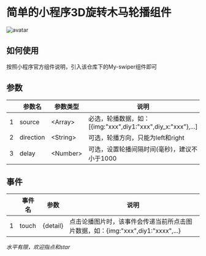 # 简单的小程序3D旋转木马轮播组件

![avatar](http://my-swiper.kuaiyunds.com/my-swiper/gif.gif)

## 如何使用
按照小程序官方组件说明，引入该仓库下的My-swiper组件即可

## 参数
||参数名|参数类型|说明|
|-|-|-|-|
|1|source|\<Array\> |必选，轮播数据，如：[{img:"xxx",diy1:"xxx",diy_x:"xxx"},...]|
|2|direction|\<String\>|可选，轮播方向，只能为left和right|
|3|delay|\<Number\>|可选，设置轮播间隔时间(毫秒)，建议不小于1000|

## 事件
||事件名|参数|说明|
|-|-|-|-|
|1|touch|{detail}|点击论播图片时，该事件会传递当前所点击图片数据，如：{img:"xxx",diy1:"xxxx",...}|

*水平有限，欢迎指点和star*